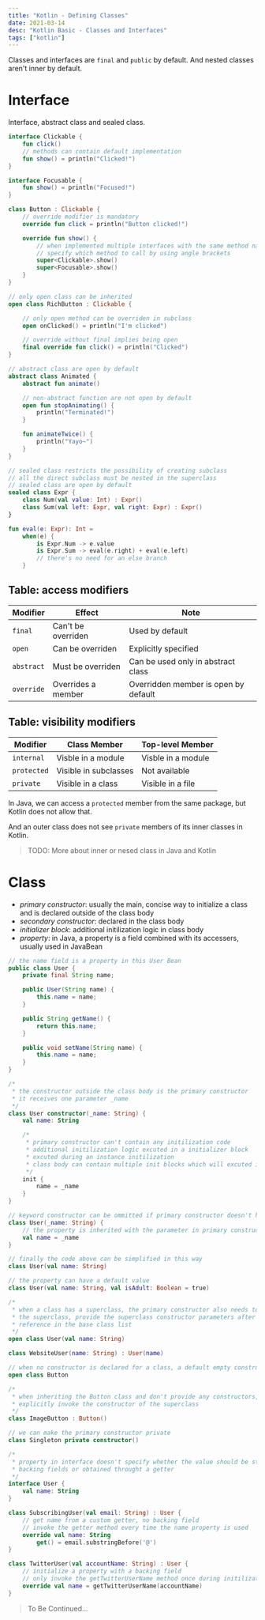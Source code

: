 ```yaml
---
title: "Kotlin - Defining Classes"
date: 2021-03-14
desc: "Kotlin Basic - Classes and Interfaces"
tags: ["kotlin"]
---
```


Classes and interfaces are `final` and `public` by default. And nested classes aren't inner by default.

# Interface

Interface, abstract class and sealed class.

```kotlin
interface Clickable {
    fun click()
    // methods can contain default implementation
    fun show() = println("Clicked!")
}

interface Focusable {
    fun show() = println("Focused!")
}

class Button : Clickable {
    // override modifier is mandatory
    override fun click = println("Button clicked!")

    override fun show() {
        // when implemented multiple interfaces with the same method name
        // specify which method to call by using angle brackets
        super<Clickable>.show()
        super<Focusable>.show()
    }
}

// only open class can be inherited
open class RichButton : Clickable {

    // only open method can be overriden in subclass
    open onClicked() = println("I'm clicked")

    // override without final implies being open
    final override fun click() = println("Clicked")
}

// abstract class are open by default
abstract class Animated {
    abstract fun animate()

    // non-abstract function are not open by default
    open fun stopAnimating() {
        println("Terminated!")
    }

    fun animateTwice() {
        println("Yayo~")
    }
}

// sealed class restricts the possibility of creating subclass
// all the direct subclass must be nested in the superclass
// sealed class are open by default
sealed class Expr {
    class Num(val value: Int) : Expr()
    class Sum(val left: Expr, val right: Expr) : Expr()
}

fun eval(e: Expr): Int =
    when(e) {
        is Expr.Num -> e.value
        is Expr.Sum -> eval(e.right) + eval(e.left)
        // there's no need for an else branch
    }
```

## Table: access modifiers

| Modifier   | Effect             | Note                                 |
| ---------- | ------------------ | ------------------------------------ |
| `final`    | Can't be overriden | Used by default                      |
| `open`     | Can be overriden   | Explicitly specified                 |
| `abstract` | Must be overriden  | Can be used only in abstract class   |
| `override` | Overrides a member | Overridden member is open by default |

## Table: visibility modifiers

| Modifier    | Class Member          | Top-level Member   |
| ----------- | --------------------- | ------------------ |
| `internal`  | Visble in a module    | Visble in a module |
| `protected` | Visible in subclasses | Not available      |
| `private`   | Visible in a class    | Visible in a file  |

In Java, we can access a `protected` member from the same package, but Kotlin does not allow that.

And an outer class does not see `private` members of its inner classes in Kotlin.

> TODO: More about inner or nesed class in Java and Kotlin

# Class

- _primary constructor_: usually the main, concise way to initialize a class and is declared outside of the class body
- _secondary constructor_: declared in the class body
- _initializer block_: additional initilization logic in class body
- _property_: in Java, a property is a field combined with its accessers, usually used in JavaBean

```java
// the name field is a property in this User Bean
public class User {
    private final String name;

    public User(String name) {
        this.name = name;
    }

    public String getName() {
        return this.name;
    }

    public void setName(String name) {
        this.name = name;
    }
}
```

```kotlin
/*
 * the constructor outside the class body is the primary constructor
 * it receives one parameter _name
 */
class User constructor(_name: String) {
    val name: String

    /*
     * primary constructor can't contain any initilization code
     * additional initilization logic excuted in a initializer block
     * excuted during an instance initilization
     * class body can contain multiple init blocks which will excuted in order
     */
    init {
        name = _name
    }
}

// keyword constructor can be ommitted if primary constructor doesn't have any annotations or modifiers
class User(_name: String) {
    // the property is inherited with the parameter in primary constructor
    val name = _name
}

// finally the code above can be simplified in this way
class User(val name: String)

// the property can have a default value
class User(val name: String, val isAdult: Boolean = true)

/*
 * when a class has a superclass, the primary constructor also needs to initialize
 * the superclass, provide the superclass constructor parameters after the superclass
 * reference in the base class list
 */
open class User(val name: String)

class WebsiteUser(name: String) : User(name)

// when no constructor is declared for a class, a default empty constructor will be generated
open class Button

/*
 * when inheriting the Button class and don't provide any constructors, we have to
 * explicitly invoke the constructor of the superclass
 */
class ImageButton : Button()

// we can make the primary constructor private
class Singleton private constructor()

/*
 * property in interface doesn't specify whether the value should be stored in a
 * backing fields or obtained throught a getter
 */
interface User {
    val name: String
}

class SubscribingUser(val email: String) : User {
    // get name from a custom getter, no backing field
    // invoke the getter method every time the name property is used
    override val name: String
        get() = email.substringBefore('@')
}

class TwitterUser(val accountName: String) : User {
    // initialize a property with a backing field
    // only invoke the getTwitterUserName method once during initilization
    override val name = getTwitterUserName(accountName)
}
```

> To Be Continued...
